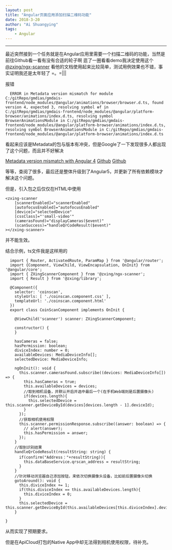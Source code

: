 ```yaml
---
layout: post
title: "Angular页面应用添加扫描二维码功能"
date: 2018-3-20
author: "Ai Shuangying"
tags:
	- Angular
---
```


----------

最近突然接到一个任务就是在Angular应用里需要一个扫描二维码的功能，当然是前往Github看一看有没有合适的轮子啊
逛了一圈看看demo我决定使用这个[@zxing/ngx-scanner](https://github.com/zxing-js/ngx-scanner)
看他的文档使用起来比较简单，测试用例效果也不错，事实证明我还是太年轻了 =。=|||


报错

```
  ERROR in Metadata version mismatch for module C:/gitRepo/gmdias/gmdais-frontend/node_modules/@angular/animations/browser/browser.d.ts, found version 4, expected 3, resolving symbol ɵf in C:/gitRepo/gmdias/gmdais-frontend/node_modules/@angular/platform-browser/animations/index.d.ts, resolving symbol BrowserAnimationsModule in C:/gitRepo/gmdias/gmdais-frontend/node_modules/@angular/platform-browser/animations/index.d.ts, resolving symbol BrowserAnimationsModule in C:/gitRepo/gmdias/gmdais-frontend/node_modules/@angular/platform-browser/animations/index.d.ts
```

看起来应该是Metadata的包与版本有冲突，但是Google了一下发现很多人都出现了这个问题，而且并不好解决

[Metadata version mismatch with Angular 4](https://stackoverflow.com/questions/47115649/metadata-version-mismatch-with-angular-4)
[Github](https://github.com/angular/material2/issues/8229)
[Github](https://github.com/KillerCodeMonkey/ngx-quill/issues/76)

等等，查阅了很多，最后还是整体升级到了Angular5，并更新了所有依赖模块才解决这个问题。


但是，引入包之后仅仅在HTML中使用

```
<zxing-scanner
    [scannerEnabled]="scannerEnabled"
    [autofocusEnabled]="autofocusEnabled"
    [device]="selectedDevice"
    [cssClass]="'small-video'"
    (camerasFound)="displayCameras($event)"
    (scanSuccess)="handleQrCodeResult($event)"
></zxing-scanner>
```

并不能生效。

结合示例，ts文件我是这样用的

``` JS
  import { Router, ActivatedRoute, ParamMap } from '@angular/router';
  import {Component, ViewChild, ViewEncapsulation, OnInit} from '@angular/core';
  import { ZXingScannerComponent } from '@zxing/ngx-scanner';
  import { Result } from '@zxing/library';
 
  @Component({
    selector: 'coinscan',
    styleUrls: [ './coinscan.component.css' ],
    templateUrl: './coinscan.component.html'
  })
  export class CoinScanComponent implements OnInit {

    @ViewChild('scanner') scanner: ZXingScannerComponent;

    constructor() {
    }

    hasCameras = false;
    hasPermission: boolean;
    diviceIndex: number = 0;
    availableDevices: MediaDeviceInfo[];
    selectedDevice: MediaDeviceInfo;

    ngOnInit(): void {
      this.scanner.camerasFound.subscribe((devices: MediaDeviceInfo[]) => {
        this.hasCameras = true;
        this.availableDevices = devices;
        //取到相机设备，并默认开启并选中最后一个(在手机Web端则是后置摄像头)
        if(devices.length){
          this.selectedDevice = this.scanner.getDeviceById(devices[devices.length - 1].deviceId);
        }
      });
      //获取相机使用权限
      this.scanner.permissionResponse.subscribe((answer: boolean) => {
        // alert(answer);
        this.hasPermission = answer;
      });
    }
    //取到识别结果
    handleQrCodeResult(resultString: string) {
      if(confirm("Address："+resultString)){
        this.dataBaseService.qrscan_address = resultString;
      }
    }
    //针对移动浏览器自己添加按钮，来依次切换摄像头设备，比如前后置摄像头切换
    gotoAround(): void {
      this.diviceIndex += 1;
      if(this.diviceIndex == this.availableDevices.length){
        this.diviceIndex = 0;
      }
      this.selectedDevice = this.scanner.getDeviceById(this.availableDevices[this.diviceIndex].deviceId);
    }

}
```

从而实现了预期要求。

但是在ApiCloud打包的Native App中却无法得到相机使用权限，待补充。



